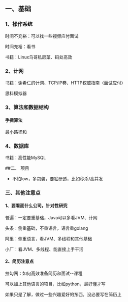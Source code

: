 ## 一、基础

### 1、操作系统

时间不充裕：可以找一些视频应付面试

时间充裕：看书

书籍：Linux鸟哥私房菜、码处高效

### 2、计网

书籍：谢希仁的计网、TCP/IP卷、HTTP权威指南（面试应付）

思科模拟器

###  3、算法和数据结构

#### 手撕算法

最小路径和

### 4、数据库

书籍：高性能MySQL



##二、 项目

- 不怕low，多包装，要钻研透，比如秒杀/高并发

### 三、其他注意点

#### 1、要看面什么公司，针对性研究

普遍：一定要重基础，Java可以多看JVM、计网

头条：侧重基础，不重语言，语言重golang

阿里：侧重语言，看JVM、多线程和其他基础

小厂：看JVM、多线程、能直接上手干活

#### 2、简历注意点

拉勾网：如何高效准备简历和面试--课程

可以加上其他语言的项目，比如python，最好懂才写

如果只是了解，做过一些兴趣爱好的东西，没必要写在简历上